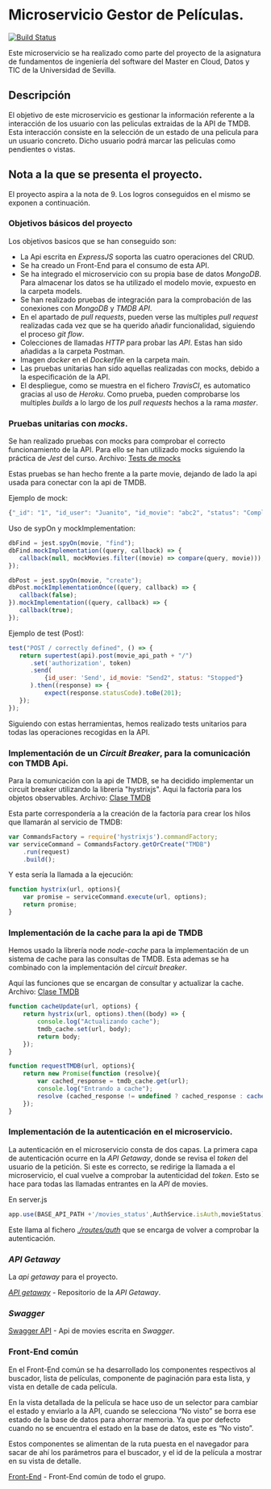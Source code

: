 # Microservicio Gestor de Películas.

[![Build Status](https://travis-ci.org/MrManoloDG/fis-ms-movies.svg?branch=master)](https://travis-ci.org/MrManoloDG/fis-ms-movies)

Este microservicio se ha realizado como parte del proyecto de la asignatura de fundamentos de ingeniería del software del Master en Cloud, Datos y TIC de la Universidad de Sevilla.

## Descripción

El objetivo de este microservicio es gestionar la información referente a la interacción de los usuario con las peliculas extraidas de la API de TMDB. Esta interacción consiste en la selección de un estado de una pelicula para un usuario concreto. Dicho usuario podrá marcar las peliculas como pendientes o vistas.

## Nota a la que se presenta el proyecto.

El proyecto aspira a la nota de 9. Los logros conseguidos en el mismo se exponen a continuación.

### Objetivos básicos del proyecto

Los objetivos basicos que se han conseguido son:

* La Api escrita en *ExpressJS* soporta las cuatro operaciones del CRUD.
* Se ha creado un Front-End para el consumo de esta API.
* Se ha integrado el microservicio con su propia base de datos *MongoDB*. Para almacenar los datos se ha utilizado el modelo movie, expuesto en la carpeta models.
* Se han realizado pruebas de integración para la comprobación de las conexiones con *MongoDB* y *TMDB API*.
* En el apartado de *pull requests*, pueden verse las multiples *pull request* realizadas cada vez que se ha querido añadir funcionalidad, siguiendo el proceso *git flow*.
* Colecciones de llamadas *HTTP* para probar las *API*. Estas han sido añadidas a la carpeta Postman.
* Imagen *docker* en el *Dockerfile* en la carpeta main.
* Las pruebas unitarias han sido aquellas realizadas con mocks, debido a la especificación de la API.
* El despliegue, como se muestra en el fichero *TravisCI*, es automatico gracias al uso de *Heroku*. Como prueba, pueden comprobarse los multiples *builds* a lo largo de los *pull requests* hechos a la rama *master*.

### Pruebas unitarias con *mocks*.

Se han realizado pruebas con mocks para comprobar el correcto funcionamiento de la API. Para ello se han utilizado mocks siguiendo la práctica de *Jest* del curso. Archivo: [Tests de mocks](tests/server.test.js)

Estas pruebas se han hecho frente a la parte movie, dejando de lado la api usada para conectar con la api de TMDB.

Ejemplo de mock:

```javascript
{"_id": "1", "id_user": "Juanito", "id_movie": "abc2", "status": "Completed", "status_date": new Date()}
```

Uso de sypOn y mockImplementation:

```javascript
dbFind = jest.spyOn(movie, "find");
dbFind.mockImplementation((query, callback) => {
   callback(null, mockMovies.filter((movie) => compare(query, movie)));
});

dbPost = jest.spyOn(movie, "create");
dbPost.mockImplementationOnce((query, callback) => {
   callback(false);
}).mockImplementation((query, callback) => {
   callback(true);
});
```

Ejemplo de test (Post):

```javascript
test("POST / correctly defined", () => {
   return supertest(api).post(movie_api_path + "/")
      .set('authorization', token)
      .send(
          {id_user: 'Send', id_movie: "Send2", status: "Stopped"}
      ).then((response) => {
          expect(response.statusCode).toBe(201);
   });
});
```

Siguiendo con estas herramientas, hemos realizado tests unitarios para todas las operaciones recogidas en la API.

### Implementación de un *Circuit Breaker*, para la comunicación con TMDB Api.

Para la comunicación con la api de TMDB, se ha decidido implementar un circuit breaker utilizando la librería "hystrixjs". Aqui la factoría para los objetos observables. Archivo: [Clase TMDB](models/TMDB_Class.js)

Esta parte correspondería a la creación de la factoría para crear los hilos que llamarán al servicio de TMDB:

```javascript
var CommandsFactory = require('hystrixjs').commandFactory;
var serviceCommand = CommandsFactory.getOrCreate("TMDB")
    .run(request)
    .build();
```

Y esta sería la llamada a la ejecución:

```javascript
function hystrix(url, options){
    var promise = serviceCommand.execute(url, options);
    return promise; 
}
```

### Implementación de la cache para la api de TMDB

Hemos usado la librería node *node-cache* para la implementación de un sistema de cache para las consultas de TMDB. Esta ademas se ha combinado con la implementación del *circuit breaker*.

Aquí las funciones que se encargan de consultar y actualizar la cache. Archivo: [Clase TMDB](models/TMDB_Class.js)

```javascript
function cacheUpdate(url, options) {
    return hystrix(url, options).then((body) => {
        console.log("Actualizando cache");
        tmdb_cache.set(url, body);
        return body;
    });
}

function requestTMDB(url, options){
    return new Promise(function (resolve){
        var cached_response = tmdb_cache.get(url);
        console.log("Entrando a cache");
        resolve (cached_response != undefined ? cached_response : cacheUpdate(url, options))
    });
}
```

### Implementación de la autenticación en el microservicio.

La autenticación en el microservicio consta de dos capas. La primera capa de autenticación ocurre en la *API Getaway*, donde se revisa el *token* del usuario de la petición. Si este es correcto, se redirige la llamada a el microservicio, el cual vuelve a comprobar la autenticidad del *token*. Esto se hace para todas las llamadas entrantes en la *API* de movies.

En server.js

```javascript
app.use(BASE_API_PATH +'/movies_status',AuthService.isAuth,movieStatus);
```

Este llama al fichero [*./routes/auth*](routes/auth.js) que se encarga de volver a comprobar la autenticación.

### *API Getaway*

La *api getaway* para el proyecto.

[*API getaway*](https://github.com/Xiirf/FIS-API-Gateway) - Repositorio de la *API Getaway*.

### *Swagger*

[Swagger API](https://app.swaggerhub.com/apis-docs/MrManoloDG/fis-movieStatus/1.0.0) - Api de movies escrita en *Swagger*.

### Front-End común

En el Front-End común se ha desarrollado los componentes respectivos al buscador, lista de películas, componente de paginación para esta lista, y vista en detalle de cada película. 

En la vista detallada de la película se hace uso de un selector para cambiar el estado y enviarlo a la API, cuando se selecciona “No visto” se borra ese estado de la base de datos para ahorrar memoria. Ya que por defecto cuando no se encuentra el estado en la base de datos, este es “No visto”.

Estos componentes se alimentan de la ruta puesta en el navegador para sacar de ahí los parámetros para el buscador, y el id de la película a mostrar en su vista de detalle. 

[Front-End](https://github.com/Xiirf/FIS-Frontend) - Front-End común de todo el grupo.

